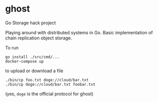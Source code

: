 # ghost
Go Storage hack project

Playing around with distributed systems in Go.  Basic implementation of chain replication object storage. 

To run 
```
go install ./src/cmd/...
docker-compose up
```
to upload or download a file
```
./bin/cp foo.txt doge://cloud/bar.txt
./bin/cp doge://cloud/bar.txt foobar.txt
```
(yes, `doge` is the official protocol for ghost)
